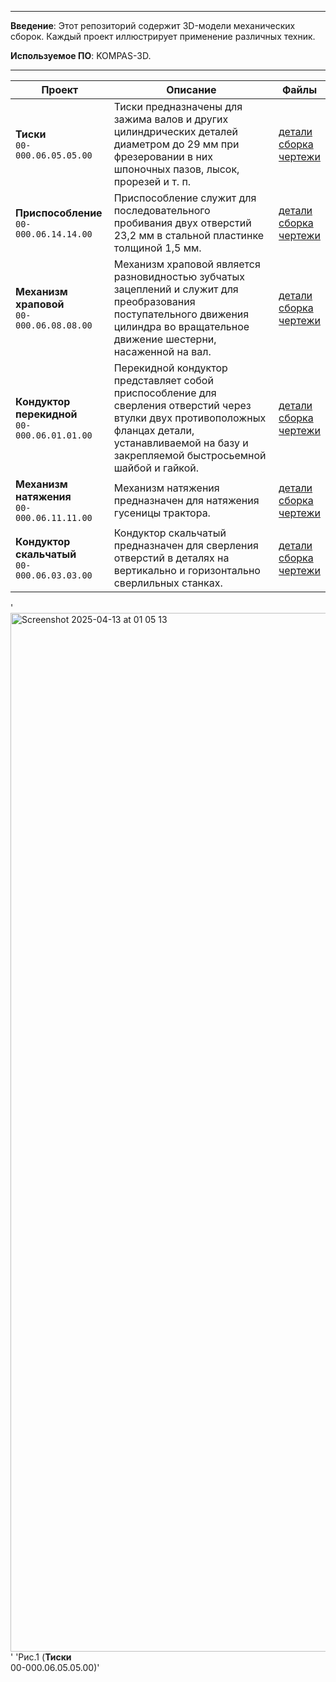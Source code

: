 -----------------------------------------------------------------------------------------------------------------------------------------------------------------

**Введение**: Этот репозиторий содержит 3D-модели механических сборок. Каждый проект иллюстрирует применение различных техник.

**Используемое ПО**: KOMPAS-3D.


-----------------------------------------------------------------------------------------------------------------------------------------------------------------

| Проект | Описание | Файлы |
|--------|----------|-------|
| **Тиски**<br>`00-000.06.05.05.00` | Тиски предназначены для зажима валов и других цилиндрических деталей диаметром до 29 мм при фрезеровании в них шпоночных пазов, лысок, прорезей и т. п. | [детали](https://github.com/user-attachments/files/19469069/Archive.zip)<br>[сборка](https://github.com/user-attachments/files/19469071/a3d.zip)<br>[чертежи](https://github.com/user-attachments/files/19469073/Variant_5_Tiski.pdf) |
| **Приспособление**<br>`00-000.06.14.14.00` | Приспособление служит для последовательного пробивания двух отверстий 23,2 мм в стальной пластинке толщиной 1,5 мм. | [детали](https://github.com/user-attachments/files/19469094/Archive.zip)<br>[сборка](https://github.com/user-attachments/files/19469096/a3d.zip)<br>[чертежи](https://github.com/user-attachments/files/19469098/Variant_21_Prisposoblenie.pdf) |
| **Механизм храповой**<br>`00-000.06.08.08.00` | Механизм храповой является разновидностью зубчатых зацеплений и служит для преобразования поступательного движения цилиндра во вращательное движение шестерни, насаженной на вал. | [детали](https://github.com/user-attachments/files/19536638/Archive.zip)<br>[сборка](https://github.com/user-attachments/files/19536640/a3d.zip)<br>[чертежи](https://github.com/user-attachments/files/19536646/Variant_8_Mekhanizm_khrapovoy.pdf) |
| **Кондуктор перекидной**<br>`00-000.06.01.01.00` | Перекидной кондуктор представляет собой приспособление для сверления отверстий через втулки двух противоположных фланцах детали, устанавливаемой на базу и закрепляемой быстросьемной шайбой и гайкой. | [детали](https://github.com/user-attachments/files/19623185/Archive.zip)<br>[сборка](https://github.com/user-attachments/files/19623189/a3d.zip)<br>[чертежи](https://github.com/user-attachments/files/19623193/Variant_1_Konduktor_perekidnoy.pdf) |
| **Механизм натяжения**<br>`00-000.06.11.11.00` | Механизм натяжения предназначен для натяжения гусеницы трактора. | [детали](https://github.com/user-attachments/files/19657033/Archive.zip)<br>[сборка](https://github.com/user-attachments/files/19657041/a3d.zip)<br>[чертежи](https://github.com/user-attachments/files/19657045/Variant_6_Mekhanizm_natyazhenia.pdf) |
| **Кондуктор скальчатый**<br>`00-000.06.03.03.00` | Кондуктор скальчатый предназначен для сверления отверстий в деталях на вертикально и горизонтально сверлильных станках. | [детали](https://github.com/user-attachments/files/19721858/Archive.zip)<br>[сборка](https://github.com/user-attachments/files/19721863/a3d.zip)<br>[чертежи](https://github.com/user-attachments/files/19721864/Variant_3_Konduktor_skalchaty.pdf) |


'<img width="1662" alt="Screenshot 2025-04-13 at 01 05 13" src="https://github.com/user-attachments/assets/208d3d14-2240-45c8-a81c-88e2c5e1d4fb" />'
'Рис.1 (**Тиски**<br>00-000.06.05.05.00)'
